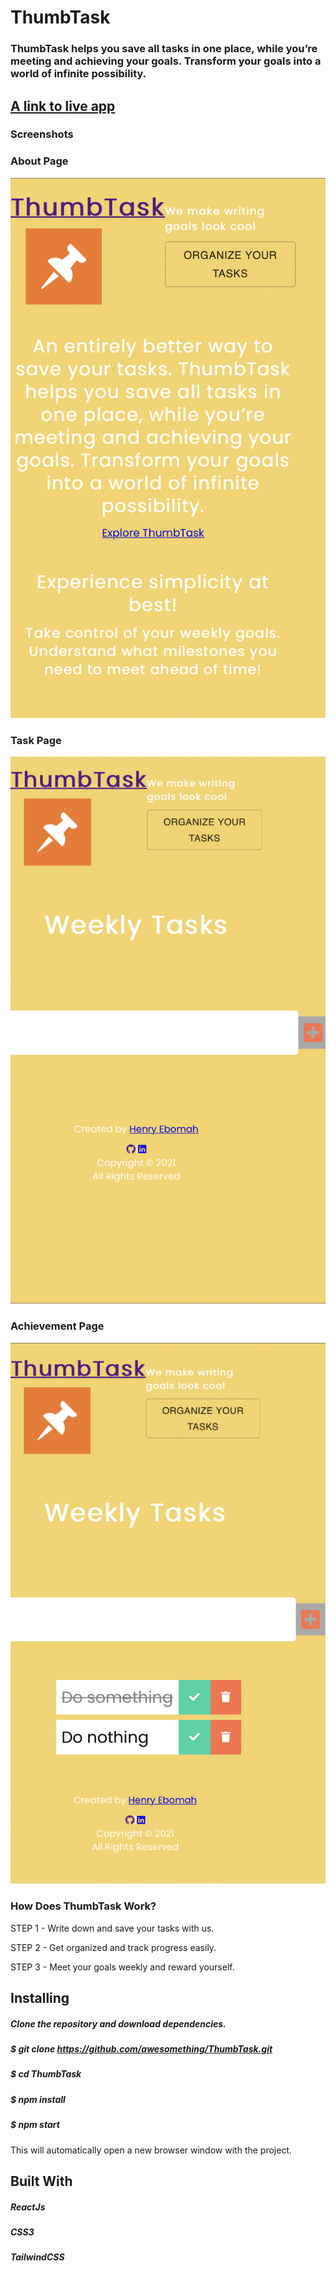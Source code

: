 
<h1>ThumbTask</h1>

<h3>ThumbTask helps you save all tasks in one place, while you’re meeting and achieving your goals. Transform your goals into a world of infinite possibility. </h3>



<h2><a href="https://thumbtask-awesomething.vercel.app/">A link to live app</a></h2>


<h3>Screenshots</h3>

<il>


 ### About Page

 ![about](https://github.com/awesomething/ThumbTask/blob/main/images/About.JPG) 


### Task Page

![Post](https://github.com/awesomething/ThumbTask/blob/main/images/Create.JPG) 


### Achievement Page

![List](https://github.com/awesomething/ThumbTask/blob/main/images/Checked.JPG) 

<h3> How Does ThumbTask Work?</h3>

<p> STEP 1 - Write down and save your tasks with us. </p>

<p> STEP 2 - Get organized and track progress easily.</p>

<p>STEP 3 - Meet your goals weekly and reward yourself.</p>

## Installing

##### Clone the repository and download dependencies.

##### $ git clone https://github.com/awesomething/ThumbTask.git

##### $ cd ThumbTask

##### $ npm install

##### $ npm start

This will automatically open a new browser window with the project.

## Built With

##### ReactJs

##### CSS3

##### TailwindCSS
